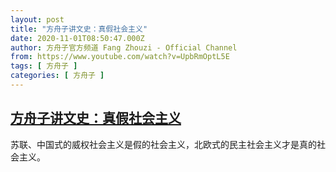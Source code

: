 ```yaml
---
layout: post
title: "方舟子讲文史：真假社会主义"
date: 2020-11-01T08:50:47.000Z
author: 方舟子官方频道 Fang Zhouzi - Official Channel
from: https://www.youtube.com/watch?v=UpbRmOptL5E
tags: [ 方舟子 ]
categories: [ 方舟子 ]
---
```

<!--1604220647000-->
[方舟子讲文史：真假社会主义](https://www.youtube.com/watch?v=UpbRmOptL5E)
------

<div>
苏联、中国式的威权社会主义是假的社会主义，北欧式的民主社会主义才是真的社会主义。
</div>
